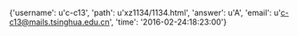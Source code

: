 {'username': u'c-c13', 'path': u'xz1134/1134.html', 'answer': u'A', 'email': u'c-c13@mails.tsinghua.edu.cn', 'time': '2016-02-24:18:23:00'}